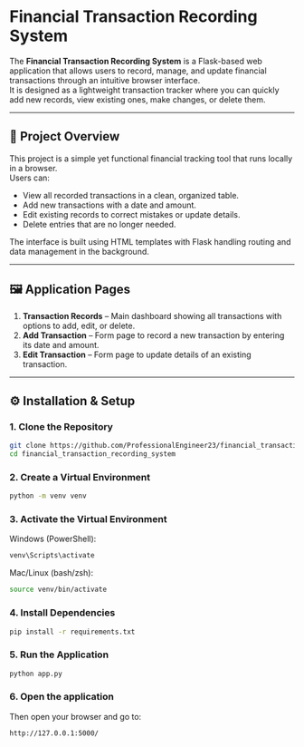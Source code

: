 # Financial Transaction Recording System

The **Financial Transaction Recording System** is a Flask-based web application that allows users to record, manage, and update financial transactions through an intuitive browser interface.  
It is designed as a lightweight transaction tracker where you can quickly add new records, view existing ones, make changes, or delete them.

---

## 🚀 Project Overview

This project is a simple yet functional financial tracking tool that runs locally in a browser.  
Users can:

- View all recorded transactions in a clean, organized table.
- Add new transactions with a date and amount.
- Edit existing records to correct mistakes or update details.
- Delete entries that are no longer needed.

The interface is built using HTML templates with Flask handling routing and data management in the background.

---

## 🖼 Application Pages

1. **Transaction Records** – Main dashboard showing all transactions with options to add, edit, or delete.
2. **Add Transaction** – Form page to record a new transaction by entering its date and amount.
3. **Edit Transaction** – Form page to update details of an existing transaction.

---

## ⚙️ Installation & Setup

### 1. Clone the Repository
```bash
git clone https://github.com/ProfessionalEngineer23/financial_transaction_recording_system.git
cd financial_transaction_recording_system
```
### 2. Create a Virtual Environment
```bash
python -m venv venv
```
### 3. Activate the Virtual Environment
Windows (PowerShell):
```bash
venv\Scripts\activate
```
Mac/Linux (bash/zsh):
```bash
source venv/bin/activate
```
### 4. Install Dependencies
```bash
pip install -r requirements.txt
```
### 5. Run the Application
```bash
python app.py
```
### 6. Open the application
Then open your browser and go to:
```bash
http://127.0.0.1:5000/
```

